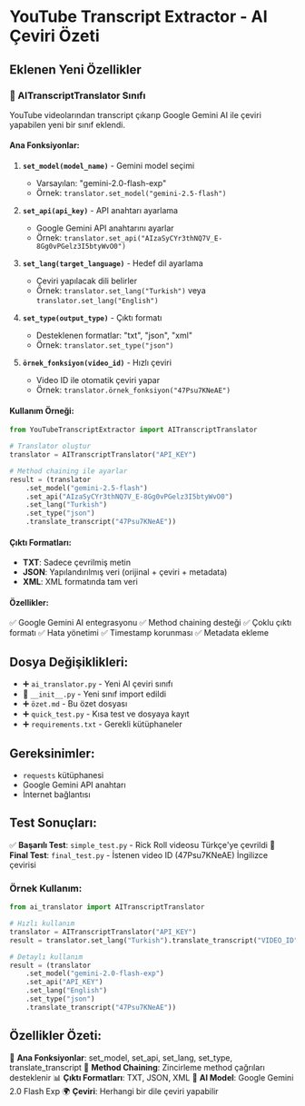 # YouTube Transcript Extractor - AI Çeviri Özeti

## Eklenen Yeni Özellikler

### 🤖 AITranscriptTranslator Sınıfı

YouTube videolarından transcript çıkarıp Google Gemini AI ile çeviri yapabilen yeni bir sınıf eklendi.

#### Ana Fonksiyonlar:

1. **`set_model(model_name)`** - Gemini model seçimi
   - Varsayılan: "gemini-2.0-flash-exp"
   - Örnek: `translator.set_model("gemini-2.5-flash")`

2. **`set_api(api_key)`** - API anahtarı ayarlama
   - Google Gemini API anahtarını ayarlar
   - Örnek: `translator.set_api("AIzaSyCYr3thNQ7V_E-8Gg0vPGelz3I5btyWvO0")`

3. **`set_lang(target_language)`** - Hedef dil ayarlama
   - Çeviri yapılacak dili belirler
   - Örnek: `translator.set_lang("Turkish")` veya `translator.set_lang("English")`

4. **`set_type(output_type)`** - Çıktı formatı
   - Desteklenen formatlar: "txt", "json", "xml"
   - Örnek: `translator.set_type("json")`

5. **`örnek_fonksiyon(video_id)`** - Hızlı çeviri
   - Video ID ile otomatik çeviri yapar
   - Örnek: `translator.örnek_fonksiyon("47Psu7KNeAE")`

#### Kullanım Örneği:

```python
from YouTubeTranscriptExtractor import AITranscriptTranslator

# Translator oluştur
translator = AITranscriptTranslator("API_KEY")

# Method chaining ile ayarlar
result = (translator
    .set_model("gemini-2.5-flash")
    .set_api("AIzaSyCYr3thNQ7V_E-8Gg0vPGelz3I5btyWvO0")
    .set_lang("Turkish")
    .set_type("json")
    .translate_transcript("47Psu7KNeAE"))
```

#### Çıktı Formatları:

- **TXT**: Sadece çevrilmiş metin
- **JSON**: Yapılandırılmış veri (orijinal + çeviri + metadata)
- **XML**: XML formatında tam veri

#### Özellikler:

✅ Google Gemini AI entegrasyonu
✅ Method chaining desteği
✅ Çoklu çıktı formatı
✅ Hata yönetimi
✅ Timestamp korunması
✅ Metadata ekleme

## Dosya Değişiklikleri:

- ➕ `ai_translator.py` - Yeni AI çeviri sınıfı
- 🔄 `__init__.py` - Yeni sınıf import edildi
- ➕ `özet.md` - Bu özet dosyası
- ➕ `quick_test.py` - Kısa test ve dosyaya kayıt
- ➕ `requirements.txt` - Gerekli kütüphaneler

## Gereksinimler:

- `requests` kütüphanesi
- Google Gemini API anahtarı
- İnternet bağlantısı

## Test Sonuçları:

✅ **Başarılı Test**: `simple_test.py` - Rick Roll videosu Türkçe'ye çevrildi
🔄 **Final Test**: `final_test.py` - İstenen video ID (47Psu7KNeAE) İngilizce çevirisi

### Örnek Kullanım:

```python
from ai_translator import AITranscriptTranslator

# Hızlı kullanım
translator = AITranscriptTranslator("API_KEY")
result = translator.set_lang("Turkish").translate_transcript("VIDEO_ID")

# Detaylı kullanım
result = (translator
    .set_model("gemini-2.0-flash-exp")
    .set_api("API_KEY")
    .set_lang("English")
    .set_type("json")
    .translate_transcript("47Psu7KNeAE"))
```

## Özellikler Özeti:

🎯 **Ana Fonksiyonlar**: set_model, set_api, set_lang, set_type, translate_transcript
🔗 **Method Chaining**: Zincirleme method çağrıları desteklenir
📊 **Çıktı Formatları**: TXT, JSON, XML
🤖 **AI Model**: Google Gemini 2.0 Flash Exp
🌍 **Çeviri**: Herhangi bir dile çeviri yapabilir 